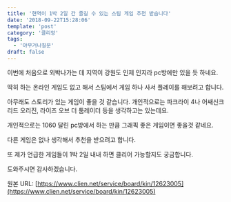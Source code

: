 ```yaml
---
title: '현역이 1박 2일 간 즐길 수 있는 스팀 게임 추천 받습니다'
date: '2018-09-22T15:28:06'
template: 'post'
category: '클리앙'
tags: 
  - '아무거나질문'
draft: false
---
```


이번에 처음으로 외박나가는 데 지역이 강원도 인제 인지라 pc방에만 있을 듯 하네요.

딱히 하는 온라인 게임도 없고 해서 스팀에서 게임 하나 사서 플레이를 해보려고 합니다.

아무래도 스토리가 있는 게임이 좋을 것 같습니다. 개인적으로는 파크라이 4나 어쌔신크리드 오리진, 라이즈 오브 더 툼레이더 등을 생각하고는 있는데요.

개인적으로는 1060 달린 pc방에서 하는 만큼 그래픽 좋은 게임이면 좋을것 같네요. 

다른 게임은 없나 생각해서 추천을 받으려고 합니다.

또 제가 언급한 게임들이 1박 2일 내내 하면 클리어 가능할지도 궁금합니다. 

도와주시면 감사하겠습니다.

원본 URL: [https://www.clien.net/service/board/kin/12623005](https://www.clien.net/service/board/kin/12623005)
